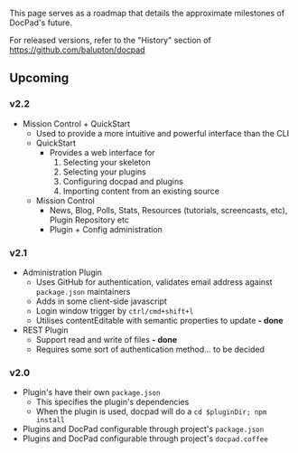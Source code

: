 This page serves as a roadmap that details the approximate milestones of DocPad's future.

For released versions, refer to the "History" section of https://github.com/balupton/docpad


## Upcoming


### v2.2

- Mission Control + QuickStart
  - Used to provide a more intuitive and powerful interface than the CLI
  - QuickStart
    - Provides a web interface for
       1. Selecting your skeleton
       2. Selecting your plugins
       3. Configuring docpad and plugins
       4. Importing content from an existing source
  - Mission Control
    - News, Blog, Polls, Stats, Resources (tutorials, screencasts, etc), Plugin Repository etc
    - Plugin + Config administration


### v2.1

- Administration Plugin
  - Uses GitHub for authentication, validates email address against `package.json` maintainers
  - Adds in some client-side javascript
  - Login window trigger by `ctrl/cmd+shift+l`
  - Utilises contentEditable with semantic properties to update **- done**
- REST Plugin
  - Support read and write of files **- done**
  - Requires some sort of authentication method... to be decided


### v2.0

- Plugin's have their own `package.json`
  - This specifies the plugin's dependencies
  - When the plugin is used, docpad will do a `cd $pluginDir; npm install`
- Plugins and DocPad configurable through project's `package.json`
- Plugins and DocPad configurable through project's `docpad.coffee`
